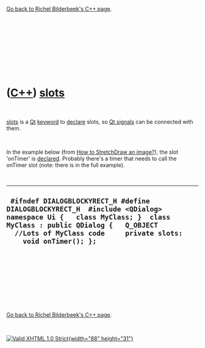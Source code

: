 

[Go back to Richel Bilderbeek's C++ page](Cpp.htm).

 

 

 

 

 

([C++](Cpp.htm)) [slots](CppSlots.htm)
======================================

 

[slots](CppSlots.htm) is a [Qt](CppQt.htm) [keyword](CppKeyword.htm) to
[declare](CppDeclaration.htm) slots, so [Qt signals](CppQtSignal.htm)
can be connected with them.

 

In the example below (from [How to StretchDraw an
image?](CppQtStretchDraw.htm)), the slot 'onTimer' is
[declared](CppDeclaration.htm). Probably there's a timer that needs to
call the onTimer slot (note: there is in the full example).

 

  ----------------------------------------------------------------------------------------------------------------------------------------------------------------------------------------------------------------------------------
  ` #ifndef DIALOGBLOCKYRECT_H #define DIALOGBLOCKYRECT_H  #include <QDialog>  namespace Ui {   class MyClass; }  class MyClass : public QDialog {   Q_OBJECT    //Lots of MyClass code     private slots:     void onTimer(); };`
  ----------------------------------------------------------------------------------------------------------------------------------------------------------------------------------------------------------------------------------

 

 

 

 

 

[Go back to Richel Bilderbeek's C++ page](Cpp.htm).



 

[![Valid XHTML 1.0 Strict](valid-xhtml10.png){width="88"
height="31"}](http://validator.w3.org/check?uri=referer)
